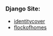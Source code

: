 ### Django Site:

- [identitycover](https://identitycover.com/)
- [flockofhomes](http://www.flockofhomes.com/)
